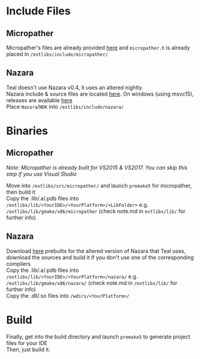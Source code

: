 # Include Files
## Micropather
Micropather's files are already provided [here](https://github.com/S6066/Teal/tree/master/extlibs/src/micropather) and `micropather.h` is already placed in `/extlibs/include/micropather/`

## Nazara
Teal doesn't use Nazara v0.4, it uses an altered nightly.  
Nazara include & source files are located [here](https://github.com/S6066/NazaraEngine/tree/tealnightly). On windows (using msvc15), releases are available [here](https://github.com/S6066/NazaraEngine/releases/tag/v0.4.x)  
Place `Nazara`/`NDK` into `/extlibs/include/nazara/`

# Binaries
## Micropather
*Note: Micropather is already built for VS2015 & VS2017. You can skip this step if you use Visual Studio*

Move into `/extlibs/src/micropather/` and launch `premake5` for micropather, then build it  
Copy the .lib/.a/.pdb files into `/extlibs/lib/<YourIDE>/<YourPlatform>/<LibFolder>` e.g. `/extlibs/lib/gmake/x86/micropather` (check note.md in `extlibs/lib/` for further info)

## Nazara
Download [here](https://github.com/S6066/NazaraEngine/releases/tag/v0.4.x) prebuilts for the altered version of Nazara that Teal uses, download the sources and build it if you don't use one of the corresponding compilers  
Copy the .lib/.a/.pdb files into `/extlibs/lib/<YourIDE>/<YourPlatform>/nazara/` e.g. `/extlibs/lib/gmake/x86/nazara/` (check note.md in `/extlibs/lib/` for further info)  
Copy the .dll/.so files into `/wdirs/<YourPlatform>/`

# Build
Finally, get into the build directory and launch `premake5` to generate project files for your IDE  
Then, just build it.